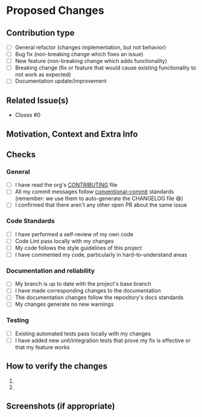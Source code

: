 # Proposed Changes

<!-- Add in this section a high level description of what the PR is changing -->

## Contribution type

<!-- Please, do not delete these checkboxes. Check the option that better describe the proposed changes -->

- [ ] General refactor (changes implementation, but not behavior)
- [ ] Bug fix (non-breaking change which fixes an issue)
- [ ] New feature (non-breaking change which adds functionality)
- [ ] Breaking change (fix or feature that would cause existing functionality to not work as expected)
- [ ] Documentation update/improvement

## Related Issue(s)
<!---
This project only accepts pull requests related to open issues
If suggesting a new feature or change, please open a discussion it in an issue first
If you are fixing a bug, there should be an issue describing it with steps to reproduce
Please link to the issue here (just includes its # number).
The May relate to many issues, but should focus on closing just one.
E.g.:
- #1 Impact this issue due to <reasons>
- #5 Impact this issue due to <reasons>
- Closes #7
In the example above, the first 2 lines are optional when applicable,
but the last line (Closes #?) is mandatory
-->

- Closes #0

## Motivation, Context and Extra Info

<!--- Why is this change required? What problem does it solve? -->

## Checks

<!--
Please, do not delete these checkboxes
You can open your PR without having done all things the checkboxes demand, and tick them while you update your code.
Just keep in mind that your PR will be reviewed only after all of them are checked.
If you decide to do so, please open your PR as a draft. That will help us identify/filter and prioritize PRs that are ready for review :)
Also, we sometimes use the draft state to filter stuff on our CI/CD routines, which help us save resources :)
-->

### General

- [ ] I have read the org's [CONTRIBUTING](https://github.com/42dx/.github/blob/main/CONTRIBUTING.md) file
- [ ] All my commit messages follow [conventional-commit](https://www.conventionalcommits.org/en/v1.0.0/) standards (remember: we use them to auto-generate the CHANGELOG file :sweat_smile:)
- [ ] I confirmed that there aren't any other open PR about the same issue

### Code Standards

- [ ] I have performed a self-review of my own code
- [ ] Code Lint pass locally with my changes
- [ ] My code follows the style guidelines of this project
- [ ] I have commented my code, particularly in hard-to-understand areas

### Documentation and reliability

- [ ] My branch is up to date with the project's base branch
- [ ] I have made corresponding changes to the documentation
- [ ] The documentation changes follow the repository's docs standards
- [ ] My changes generate no new warnings

### Testing
<!--
Side note: We aim for 100% code coverage with meaningful tests.
We understand that coverage is not always needed, or even recommended,
but, still, if you can help up with out OCD, it would do us a great favor
-->
- [ ] Existing automated tests pass locally with my changes
- [ ] I have added new unit/integration tests that prove my fix is effective or that my feature works

## How to verify the changes

<!--
If applicable, describe on a ordered list the steps we should follow to verify your changes works as expected.
Please also includes any necessary specific configurations (env vars, inputs, etc.).
Also describe any specific tests you performed
-->

1.
2.

## Screenshots (if appropriate)
